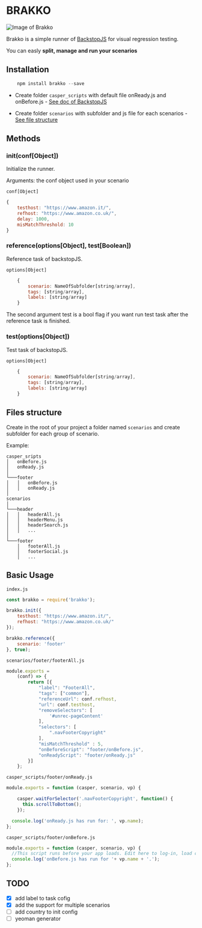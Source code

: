 # BRAKKO

![Image of Brakko](http://mantovanig.it/media/brakko_readme.jpg)

Brakko is a simple runner of [BackstopJS](https://github.com/garris/BackstopJS) for visual regression testing.

You can easly **split, manage and run your scenarios**

## Installation
```javascript
    npm install brakko --save
```

- Create folder `casper_scripts` with default file onReady.js and onBefore.js - [See doc of BackstopJS](https://github.com/garris/BackstopJS#running-custom-casperjs-scripts)

- Create folder `scenarios` with subfolder and js file for each scenarios - [See file structure](#files-structure)

## Methods

### **init(conf[Object])**

Initialize the runner.

Arguments: the conf object used in your scenario

`conf[Object]`
```javascript
{
    testhost: "https://www.amazon.it/",
    refhost: "https://www.amazon.co.uk/",
    delay: 1000,
    misMatchThreshold: 10    
}
```

### **reference(options[Object], test[Boolean])**

Reference task of backstopJS.

`options[Object]`
```javascript
    {
        scenario: NameOfSubfolder[string/array],
        tags: [string/array],
        labels: [string/array]
    }
```

The second argument test is a bool flag if you want run test task after the reference task is finished.


### **test(options[Object])**
Test task of backstopJS.

`options[Object]`
```javascript
    {
        scenario: NameOfSubfolder[string/array],
        tags: [string/array],
        labels: [string/array]
    }
```

## Files structure
Create in the root of your project a folder named `scenarios` and create subfolder for each group of scenario.

Example:

```
casper_sripts
│   onBefore.js
│   onReady.js
│
└───footer
│   │   onBefore.js
│   │   onReady.js
│
scenarios
│
└───header
│   │   headerAll.js
│   │   headerMenu.js
│   │   headerSearch.js
│   │   ...
│   
└───footer
    │   footerAll.js
    │   footerSocial.js
    │   ...
```


## Basic Usage

`index.js`
```javascript
const brakko = require('brakko');

brakko.init({
    testhost: "https://www.amazon.it/",
    refhost: "https://www.amazon.co.uk/"
});

brakko.reference({
    scenario: 'footer'
}, true);

```

`scenarios/footer/footerAll.js`
```javascript
module.exports = 
    (conf) => {
        return [{
            "label": "FooterAll",
            "tags": ["common"],
            "referenceUrl": conf.refhost,
            "url": conf.testhost,
            "removeSelectors": [
                '#unrec-pageContent'
            ],
            "selectors": [
                ".navFooterCopyright"
            ],
            "misMatchThreshold" : 5,
            "onBeforeScript": "footer/onBefore.js",
            "onReadyScript": "footer/onReady.js"
        }]
    };
```

`casper_scripts/footer/onReady.js`
```javascript
module.exports = function (casper, scenario, vp) {

    casper.waitForSelector('.navFooterCopyright', function() {
      this.scrollToBottom();
    });

  console.log('onReady.js has run for: ', vp.name);
};
```

`casper_scripts/footer/onBefore.js`
```javascript
module.exports = function (casper, scenario, vp) {
  //This script runs before your app loads. Edit here to log-in, load cookies or set other states required for your test.
  console.log('onBefore.js has run for '+ vp.name + '.');
};
```

## TODO
- [x] add label to task cofig
- [x] add the support for multiple scenarios
- [ ] add country to init config
- [ ] yeoman generator